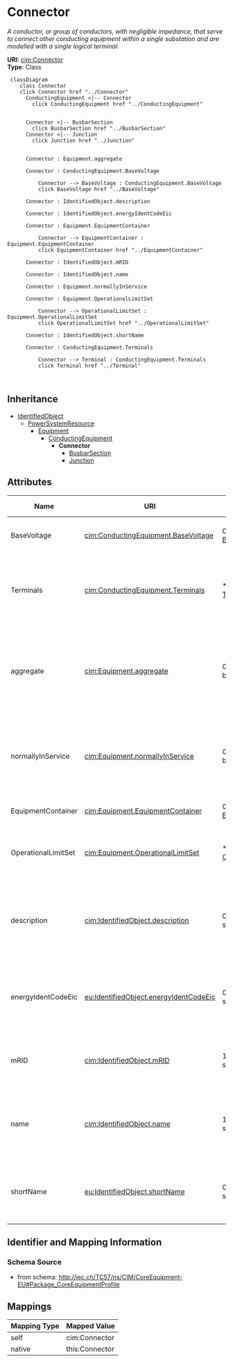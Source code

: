 # Connector


_A conductor, or group of conductors, with negligible impedance, that serve to connect other conducting equipment within a single substation and are modelled with a single logical terminal._





**URI**: [cim:Connector](http://iec.ch/TC57/CIM100#Connector)<br />
**Type**: Class




```mermaid
 classDiagram
    class Connector
    click Connector href "../Connector"
      ConductingEquipment <|-- Connector
        click ConductingEquipment href "../ConductingEquipment"
      

      Connector <|-- BusbarSection
        click BusbarSection href "../BusbarSection"
      Connector <|-- Junction
        click Junction href "../Junction"
      
      
      Connector : Equipment.aggregate
        
      Connector : ConductingEquipment.BaseVoltage
        
          Connector --> BaseVoltage : ConductingEquipment.BaseVoltage
          click BaseVoltage href "../BaseVoltage"
        
      Connector : IdentifiedObject.description
        
      Connector : IdentifiedObject.energyIdentCodeEic
        
      Connector : Equipment.EquipmentContainer
        
          Connector --> EquipmentContainer : Equipment.EquipmentContainer
          click EquipmentContainer href "../EquipmentContainer"
        
      Connector : IdentifiedObject.mRID
        
      Connector : IdentifiedObject.name
        
      Connector : Equipment.normallyInService
        
      Connector : Equipment.OperationalLimitSet
        
          Connector --> OperationalLimitSet : Equipment.OperationalLimitSet
          click OperationalLimitSet href "../OperationalLimitSet"
        
      Connector : IdentifiedObject.shortName
        
      Connector : ConductingEquipment.Terminals
        
          Connector --> Terminal : ConductingEquipment.Terminals
          click Terminal href "../Terminal"
        
      
```





## Inheritance
* [IdentifiedObject](IdentifiedObject.md)
    * [PowerSystemResource](PowerSystemResource.md)
        * [Equipment](Equipment.md)
            * [ConductingEquipment](ConductingEquipment.md)
                * **Connector**
                    * [BusbarSection](BusbarSection.md)
                    * [Junction](Junction.md)



## Attributes


| Name | URI | Cardinality and Range | Description | Inheritance |
| ---  | --- | --- | --- | --- |
| BaseVoltage | [cim:ConductingEquipment.BaseVoltage](http://iec.ch/TC57/CIM100#ConductingEquipment.BaseVoltage) | 0..1 <br />  [BaseVoltage](BaseVoltage.md)  | Base voltage of this conducting equipment | [ConductingEquipment](ConductingEquipment.md) |
| Terminals | [cim:ConductingEquipment.Terminals](http://iec.ch/TC57/CIM100#ConductingEquipment.Terminals) | * <br />  [Terminal](Terminal.md)  | Conducting equipment have terminals that may be connected to other conducting... | [ConductingEquipment](ConductingEquipment.md) |
| aggregate | [cim:Equipment.aggregate](http://iec.ch/TC57/CIM100#Equipment.aggregate) | 0..1 <br />  boolean  | The aggregate flag provides an alternative way of representing an aggregated ... | [Equipment](Equipment.md) |
| normallyInService | [cim:Equipment.normallyInService](http://iec.ch/TC57/CIM100#Equipment.normallyInService) | 0..1 <br />  boolean  | Specifies the availability of the equipment under normal operating conditions | [Equipment](Equipment.md) |
| EquipmentContainer | [cim:Equipment.EquipmentContainer](http://iec.ch/TC57/CIM100#Equipment.EquipmentContainer) | 0..1 <br />  [EquipmentContainer](EquipmentContainer.md)  | Container of this equipment | [Equipment](Equipment.md) |
| OperationalLimitSet | [cim:Equipment.OperationalLimitSet](http://iec.ch/TC57/CIM100#Equipment.OperationalLimitSet) | * <br />  [OperationalLimitSet](OperationalLimitSet.md)  | The operational limit sets associated with this equipment | [Equipment](Equipment.md) |
| description | [cim:IdentifiedObject.description](http://iec.ch/TC57/CIM100#IdentifiedObject.description) | 0..1 <br />  string  | The description is a free human readable text describing or naming the object | [IdentifiedObject](IdentifiedObject.md) |
| energyIdentCodeEic | [eu:IdentifiedObject.energyIdentCodeEic](http://iec.ch/TC57/CIM100-European#IdentifiedObject.energyIdentCodeEic) | 0..1 <br />  string  | The attribute is used for an exchange of the EIC code (Energy identification ... | [IdentifiedObject](IdentifiedObject.md) |
| mRID | [cim:IdentifiedObject.mRID](http://iec.ch/TC57/CIM100#IdentifiedObject.mRID) | 1 <br />  string  | Master resource identifier issued by a model authority | [IdentifiedObject](IdentifiedObject.md) |
| name | [cim:IdentifiedObject.name](http://iec.ch/TC57/CIM100#IdentifiedObject.name) | 1 <br />  string  | The name is any free human readable and possibly non unique text naming the o... | [IdentifiedObject](IdentifiedObject.md) |
| shortName | [eu:IdentifiedObject.shortName](http://iec.ch/TC57/CIM100-European#IdentifiedObject.shortName) | 0..1 <br />  string  | The attribute is used for an exchange of a human readable short name with len... | [IdentifiedObject](IdentifiedObject.md) |









## Identifier and Mapping Information







### Schema Source


* from schema: http://iec.ch/TC57/ns/CIM/CoreEquipment-EU#Package_CoreEquipmentProfile





## Mappings

| Mapping Type | Mapped Value |
| ---  | ---  |
| self | cim:Connector |
| native | this:Connector |




